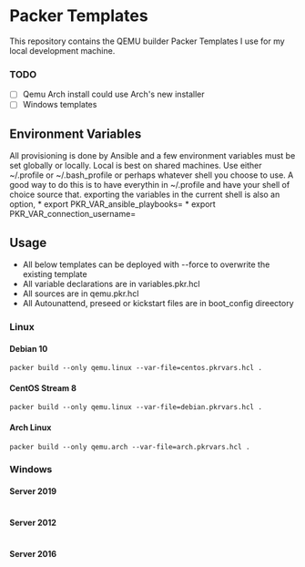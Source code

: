 # Packer Templates
This repository contains the QEMU builder Packer Templates I use for my local development machine.

### TODO
- [ ] Qemu Arch install could use Arch's new installer
- [ ] Windows templates

## Environment Variables
All provisioning is done by Ansible and a few environment variables must be set globally or locally. Local is best on shared machines. Use either ~/.profile or ~/.bash\_profile or perhaps whatever shell you choose to use. A good way to do this is to have everythin in ~/.profile and have your shell of choice source that. exporting the variables in the current shell is also an option,
    * export PKR\_VAR\_ansible\_playbooks=
    * export PKR\_VAR\_connection\_username=

## Usage
* All below templates can be deployed with --force to overwrite the existing template
* All variable declarations are in variables.pkr.hcl
* All sources are in qemu.pkr.hcl
* All Autounattend, preseed or kickstart files are in boot\_config direectory


### Linux
#### Debian 10
```
packer build --only qemu.linux --var-file=centos.pkrvars.hcl .
```

#### CentOS Stream 8
```
packer build --only qemu.linux --var-file=debian.pkrvars.hcl .
```
#### Arch Linux
```
packer build --only qemu.arch --var-file=arch.pkrvars.hcl .
```

### Windows
#### Server 2019
```
```

#### Server 2012
```
```
#### Server 2016
```
```
